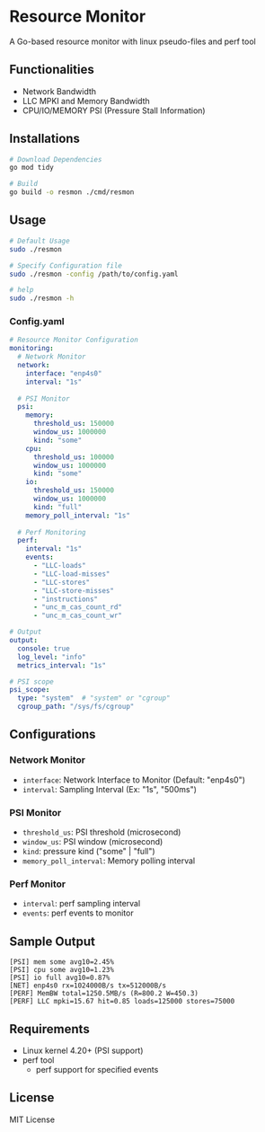 # Resource Monitor

A Go-based resource monitor with linux pseudo-files and perf tool

## Functionalities

- Network Bandwidth
- LLC MPKI and Memory Bandwidth
- CPU/IO/MEMORY PSI (Pressure Stall Information)

## Installations

```bash
# Download Dependencies
go mod tidy

# Build
go build -o resmon ./cmd/resmon
```

## Usage

```bash
# Default Usage
sudo ./resmon

# Specify Configuration file
sudo ./resmon -config /path/to/config.yaml

# help
sudo ./resmon -h
```

### Config.yaml

```yaml
# Resource Monitor Configuration
monitoring:
  # Network Monitor
  network:
    interface: "enp4s0"
    interval: "1s"
  
  # PSI Monitor
  psi:
    memory:
      threshold_us: 150000
      window_us: 1000000
      kind: "some"
    cpu:
      threshold_us: 100000
      window_us: 1000000
      kind: "some"
    io:
      threshold_us: 150000
      window_us: 1000000
      kind: "full"
    memory_poll_interval: "1s"
  
  # Perf Monitoring
  perf:
    interval: "1s"
    events:
      - "LLC-loads"
      - "LLC-load-misses"
      - "LLC-stores"
      - "LLC-store-misses"
      - "instructions"
      - "unc_m_cas_count_rd"
      - "unc_m_cas_count_wr"

# Output
output:
  console: true
  log_level: "info"
  metrics_interval: "1s"

# PSI scope
psi_scope:
  type: "system"  # "system" or "cgroup"
  cgroup_path: "/sys/fs/cgroup"
```

## Configurations

### Network Monitor
- `interface`: Network Interface to Monitor (Default: "enp4s0")
- `interval`: Sampling Interval (Ex: "1s", "500ms")

### PSI Monitor
- `threshold_us`: PSI threshold (microsecond)
- `window_us`: PSI window (microsecond)
- `kind`: pressure kind ("some" | "full")
- `memory_poll_interval`: Memory polling interval

### Perf Monitor
- `interval`: perf sampling interval
- `events`: perf events to monitor

## Sample Output

```
[PSI] mem some avg10=2.45%
[PSI] cpu some avg10=1.23%
[PSI] io full avg10=0.87%
[NET] enp4s0 rx=1024000B/s tx=512000B/s
[PERF] MemBW total=1250.5MB/s (R=800.2 W=450.3)
[PERF] LLC mpki=15.67 hit=0.85 loads=125000 stores=75000
```

## Requirements

- Linux kernel 4.20+ (PSI support)
- perf tool
  - perf support for specified events

## License

MIT License
